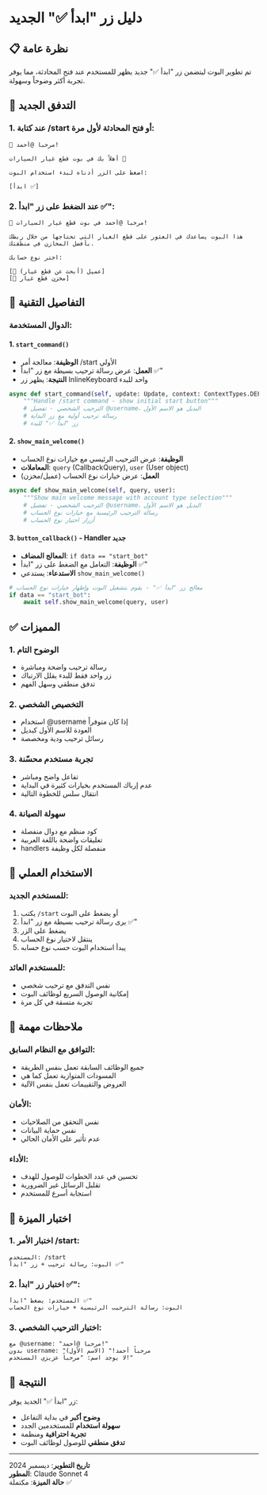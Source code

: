 # دليل زر "ابدأ ✅" الجديد

## 📋 نظرة عامة

تم تطوير البوت ليتضمن زر "ابدأ ✅" جديد يظهر للمستخدم عند فتح المحادثة، مما يوفر تجربة أكثر وضوحاً وسهولة.

## 🔄 التدفق الجديد

### 1. عند كتابة /start أو فتح المحادثة لأول مرة:

```
🔧 مرحباً @أحمد!

أهلاً بك في بوت قطع غيار السيارات 🚗

اضغط على الزر أدناه لبدء استخدام البوت:

[ابدأ ✅]
```

### 2. عند الضغط على زر "ابدأ ✅":

```
🔧 مرحباً @أحمد في بوت قطع غيار السيارات!

هذا البوت يساعدك في العثور على قطع الغيار التي تحتاجها من خلال ربطك بأفضل المخازن في منطقتك.

اختر نوع حسابك:

[🛒 عميل (أبحث عن قطع غيار)]
[🏪 مخزن قطع غيار]
```

## 🔧 التفاصيل التقنية

### الدوال المستخدمة:

#### 1. `start_command()`
- **الوظيفة**: معالجة أمر /start الأولي
- **العمل**: عرض رسالة ترحيب بسيطة مع زر "ابدأ ✅"
- **النتيجة**: يظهر زر InlineKeyboard واحد للبدء

```python
async def start_command(self, update: Update, context: ContextTypes.DEFAULT_TYPE):
    """Handle /start command - show initial start button"""
    # الترحيب الشخصي - تفضيل @username، البديل هو الاسم الأول
    # رسالة ترحيب أولية مع زر البداية
    # زر "ابدأ ✅" للبدء
```

#### 2. `show_main_welcome()`
- **الوظيفة**: عرض الترحيب الرئيسي مع خيارات نوع الحساب
- **المعاملات**: `query` (CallbackQuery), `user` (User object)
- **العمل**: عرض خيارات نوع الحساب (عميل/مخزن)

```python
async def show_main_welcome(self, query, user):
    """Show main welcome message with account type selection"""
    # الترحيب الشخصي - تفضيل @username، البديل هو الاسم الأول
    # رسالة الترحيب الرئيسية مع خيارات نوع الحساب
    # أزرار اختيار نوع الحساب
```

#### 3. `button_callback()` - Handler جديد
- **المعالج المضاف**: `if data == "start_bot"`
- **الوظيفة**: التعامل مع الضغط على زر "ابدأ ✅"
- **الاستدعاء**: يستدعي `show_main_welcome()`

```python
# معالج زر "ابدأ ✅" - يقوم بتشغيل البوت وإظهار خيارات نوع الحساب
if data == "start_bot":
    await self.show_main_welcome(query, user)
```

## ✅ المميزات

### 1. الوضوح التام
- رسالة ترحيب واضحة ومباشرة
- زر واحد فقط للبدء يقلل الارتباك
- تدفق منطقي وسهل الفهم

### 2. التخصيص الشخصي
- استخدام @username إذا كان متوفراً
- العودة للاسم الأول كبديل
- رسائل ترحيب ودية ومخصصة

### 3. تجربة مستخدم محسّنة
- تفاعل واضح ومباشر
- عدم إرباك المستخدم بخيارات كثيرة في البداية
- انتقال سلس للخطوة التالية

### 4. سهولة الصيانة
- كود منظم مع دوال منفصلة
- تعليقات واضحة باللغة العربية
- handlers منفصلة لكل وظيفة

## 🔄 الاستخدام العملي

### للمستخدم الجديد:
1. يكتب `/start` أو يضغط على البوت
2. يرى رسالة ترحيب بسيطة مع زر "ابدأ ✅"
3. يضغط على الزر
4. ينتقل لاختيار نوع الحساب
5. يبدأ استخدام البوت حسب نوع حسابه

### للمستخدم العائد:
- نفس التدفق مع ترحيب شخصي
- إمكانية الوصول السريع لوظائف البوت
- تجربة متسقة في كل مرة

## 📝 ملاحظات مهمة

### التوافق مع النظام السابق:
- جميع الوظائف السابقة تعمل بنفس الطريقة
- المسودات المتوازية تعمل كما هي
- العروض والتقييمات تعمل بنفس الآلية

### الأمان:
- نفس التحقق من الصلاحيات
- نفس حماية البيانات
- عدم تأثير على الأمان الحالي

### الأداء:
- تحسين في عدد الخطوات للوصول للهدف
- تقليل الرسائل غير الضرورية
- استجابة أسرع للمستخدم

## 🧪 اختبار الميزة

### 1. اختبار الأمر /start:
```
المستخدم: /start
البوت: رسالة ترحيب + زر "ابدأ ✅"
```

### 2. اختبار زر "ابدأ ✅":
```
المستخدم: يضغط "ابدأ ✅"
البوت: رسالة الترحيب الرئيسية + خيارات نوع الحساب
```

### 3. اختبار الترحيب الشخصي:
```
مع @username: "مرحباً @أحمد!"
بدون username: "مرحباً أحمد!" (الاسم الأول)
لا يوجد اسم: "مرحباً عزيزي المستخدم!"
```

## 🎯 النتيجة

زر "ابدأ ✅" الجديد يوفر:
- **وضوح أكبر** في بداية التفاعل
- **سهولة استخدام** للمستخدمين الجدد
- **تجربة احترافية** ومنظمة
- **تدفق منطقي** للوصول لوظائف البوت

---

**تاريخ التطوير**: ديسمبر 2024  
**المطور**: Claude Sonnet 4  
**حالة الميزة**: مكتملة ✅

